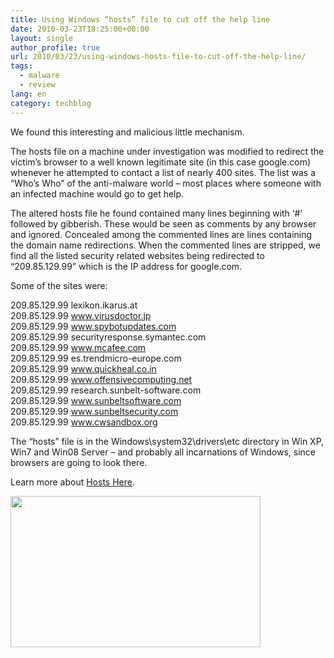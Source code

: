 ```yaml
---
title: Using Windows “hosts” file to cut off the help line
date: 2010-03-23T18:25:00+00:00
layout: single
author_profile: true
url: 2010/03/23/using-windows-hosts-file-to-cut-off-the-help-line/
tags:
  - malware
  - review
lang: en
category: techblog
---
```

We found this interesting and malicious little mechanism.

The hosts file on a machine under investigation was modified to redirect the victim’s browser to a well known legitimate site (in this case google.com) whenever he attempted to contact a list of nearly 400 sites. The list was a “Who’s Who” of the anti-malware world – most places where someone with an infected machine would go to get help.

The altered hosts file he found contained many lines beginning with ‘#’ followed by gibberish. These would be seen as comments by any browser and ignored. Concealed among the commented lines are lines containing the domain name redirections. When the commented lines are stripped, we find all the listed security related websites being redirected to “209.85.129.99” which is the IP address for google.com.

Some of the sites were:

209.85.129.99 lexikon.ikarus.at  
209.85.129.99 www.virusdoctor.jp  
209.85.129.99 www.spybotupdates.com  
209.85.129.99 securityresponse.symantec.com  
209.85.129.99 www.mcafee.com  
209.85.129.99 es.trendmicro-europe.com  
209.85.129.99 www.quickheal.co.in  
209.85.129.99 www.offensivecomputing.net  
209.85.129.99 research.sunbelt-software.com  
209.85.129.99 www.sunbeltsoftware.com  
209.85.129.99 www.sunbeltsecurity.com  
209.85.129.99 www.cwsandbox.org

The “hosts” file is in the Windows\system32\drivers\etc directory in Win XP, Win7 and Win08 Server – and probably all incarnations of Windows, since browsers are going to look there.

Learn more about [Hosts Here](http://sites.google.com/site/boelectronic/computer/security/hosts-file).

<div>
  <a href="http://3.bp.blogspot.com/_vaUVXcmC3OI/S6kBWQ6aYqI/AAAAAAAABYw/hDyaLRPYpVM/s1600-h/hosts_20file.png" imageanchor="1"><img border="0" height="242" src="http://3.bp.blogspot.com/_vaUVXcmC3OI/S6kBWQ6aYqI/AAAAAAAABYw/hDyaLRPYpVM/s400/hosts_20file.png" width="400" /></a>
</div>
